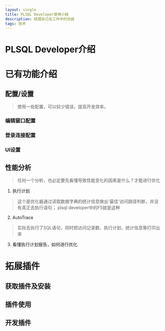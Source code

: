 ```yaml
---
layout: single
title: PLSQL Developer使用小结 
description: 梳理自己在工作中的总结 
tags: 技术
---
```


# PLSQL Developer介绍

# 已有功能介绍
## 配置/设置
>使用一些配置，可以较少错误，提高开发效率。

### 编辑窗口配置

### 登录连接配置

### UI设置

### 

## 性能分析
> 任何一个分析，也必定要先看懂导致性能变化的因素是什么？才能进行优化

1. 执行计划
> 这个是优化器通过读取数据字典的统计信息做出'最佳'访问路径判断，并没有真正去执行语句；
> plsql developer中的F5就是这种


2. AutoTrace
> 实际去执行了SQL语句，同时把访问记录数、执行计划、统计信息等打印出来


3. 看懂执行计划报告，如何进行优化


# 拓展插件

## 获取插件及安装

## 插件使用

## 开发插件

